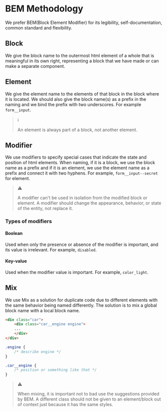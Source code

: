 # BEM Methodology

We prefer BEM(Block Element Modifier) for its legibility, self-documentation,
common standard and flexibility.

## Block

We give the block name to the outermost html element of a whole that is
meaningful in its own right, representing a block that we have made or can make
a separate component.

## Element

We give the element name to the elements of that block in the block where it is
located. We should also give the block name(s) as a prefix in the naming and we
bind the prefix with two underscores. For example `form__input`.

> :information_source:
>
> An element is always part of a block, not another element.

## Modifier

We use modifiers to specify special cases that indicate the state and position
of html elements. When naming, if it is a block, we use the block name as a
prefix and if it is an element, we use the element name as a prefix and connect
it with two hyphens. For example, `form__input--secret` for element.

> :warning:
>
> A modifier can't be used in isolation from the modified block or element. A
> modifier should change the appearance, behavior, or state of the entity, not
> replace it.

### Types of modifiers

#### Boolean

Used when only the presence or absence of the modifier is important, and its
value is irrelevant. For example, `disabled`.

#### Key-value

Used when the modifier value is important. For example, `color_light`.

## Mix

We use Mix as a solution for duplicate code due to different elements with the
same behavior being named differently. The solution is to mix a global block
name with a local block name.

```html
<div class="car">
    <div class="car__engine engine">
    ...
    </div>
</div>
```

```css
.engine {
    /* describe engine */
}

.car__engine {
    /* position or something like that */
}
```

> :warning:
>
> When mixing, it is important not to bad use the suggestions provided by BEM. A
> different class should not be given to an element/block out of context just
> because it has the same styles.
